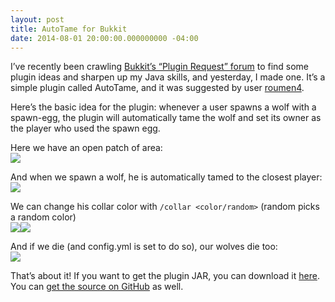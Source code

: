```yaml
---
layout: post
title: AutoTame for Bukkit
date: 2014-08-01 20:00:00.000000000 -04:00
---
```



I’ve recently been crawling [Bukkit’s “Plugin Request” forum](http://forums.bukkit.org/forums/plugin-requests.13/) to find some plugin ideas and sharpen up my Java skills, and yesterday, I made one. It’s a simple plugin called AutoTame, and it was suggested by user [roumen4](http://forums.bukkit.org/threads/auto-tame-wolfes.297715/#post-2707838).

Here’s the basic idea for the plugin: whenever a user spawns a wolf with a spawn-egg, the plugin will automatically tame the wolf and set its owner as the player who used the spawn egg.

Here we have an open patch of area:  
![](http://i.imgur.com/mmSMusB.png)

And when we spawn a wolf, he is automatically tamed to the closest player:  
![](http://i.imgur.com/UuGh6KW.png)

We can change his collar color with `/collar <color/random>` (random picks a random color)  
![](http://i.imgur.com/THQkr70.png)![](http://i.imgur.com/I0eA9Nl.png)

And if we die (and config.yml is set to do so), our wolves die too:  
![](http://i.imgur.com/bD7CftS.png)

That’s about it! If you want to get the plugin JAR, you can download it [here](http://dev.bukkit.org/bukkit-plugins/autotame/). You can [get the source on GitHub](https://github.com/DrewHiggins/AutoTame/) as well.
